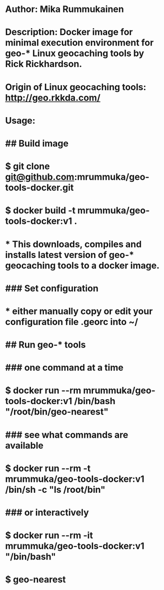 # Author: Mika Rummukainen
# Description: Docker image for minimal execution environment for geo-* Linux geocaching tools by Rick Rickhardson.
# Origin of Linux geocaching tools:  http://geo.rkkda.com/
#
#
# Usage: 
#
#  ## Build image 
#  $ git clone git@github.com:mrummuka/geo-tools-docker.git
#  $ docker build -t mrummuka/geo-tools-docker:v1 .
#   * This downloads, compiles and installs latest version of geo-* geocaching tools to a docker image.
#
#  ### Set configuration 
#   * either manually copy or edit your configuration file .georc into ~/
#
#  ## Run geo-* tools 
#  ### one command at a time
#  $ docker run --rm mrummuka/geo-tools-docker:v1 /bin/bash "/root/bin/geo-nearest"
#
#  ### see what commands are available 
#  $ docker run --rm -t mrummuka/geo-tools-docker:v1 /bin/sh -c "ls /root/bin"
#
#  ### or interactively
#  $ docker run --rm -it mrummuka/geo-tools-docker:v1 "/bin/bash"
#  $ geo-nearest
#
# 
